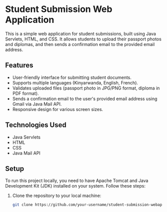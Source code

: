 # Student Submission Web Application

This is a simple web application for student submissions, built using Java Servlets, HTML, and CSS. It allows students to upload their passport photos and diplomas, and then sends a confirmation email to the provided email address.

## Features

- User-friendly interface for submitting student documents.
- Supports multiple languages (Kinyarwanda, English, French).
- Validates uploaded files (passport photo in JPG/PNG format, diploma in PDF format).
- Sends a confirmation email to the user's provided email address using Gmail via Java Mail API.
- Responsive design for various screen sizes.

## Technologies Used

- Java Servlets
- HTML
- CSS
- Java Mail API

## Setup

To run this project locally, you need to have Apache Tomcat and Java Development Kit (JDK) installed on your system. Follow these steps:

1. Clone the repository to your local machine:

   ```bash
   git clone https://github.com/your-username/student-submission-webapp.git
